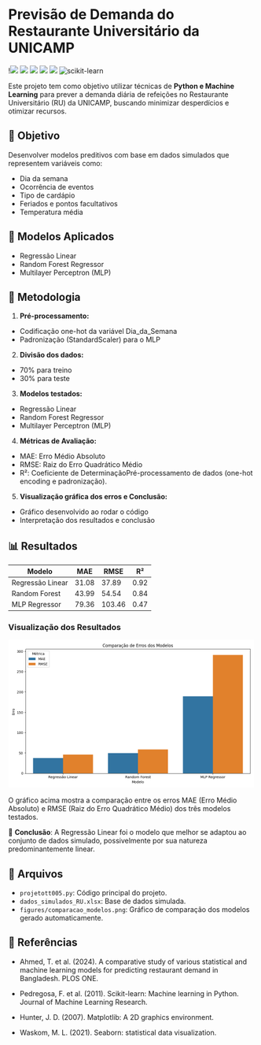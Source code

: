 # Previsão de Demanda do Restaurante Universitário da UNICAMP
!<img src="{[Python](https://img.shields.io/badge/Python-FFD43B?style=for-the-badge&logo=python&logoColor=blue)}" />
<img src="{[Matplotlib](https://img.shields.io/badge/Matplotlib-%23ffffff.svg?style=for-the-badge&logo=Matplotlib&logoColor=black)}" />
<img src="{[NumPy](https://img.shields.io/badge/numpy-%23013243.svg?style=for-the-badge&logo=numpy&logoColor=white)}" />
<img src="{[Pandas](https://img.shields.io/badge/pandas-%23150458.svg?style=for-the-badge&logo=pandas&logoColor=white)}" />
<img src="{[scikit-learn](https://img.shields.io/badge/scikit--learn-%23F7931E.svg?style=for-the-badge&logo=scikit-learn&logoColor=white)}" />
![scikit-learn](https://img.shields.io/badge/scikit--learn-%23F7931E.svg?style=for-the-badge&logo=scikit-learn&logoColor=white)

Este projeto tem como objetivo utilizar técnicas de **Python e Machine Learning** para prever a demanda diária de refeições no Restaurante Universitário (RU) da UNICAMP, buscando minimizar desperdícios e otimizar recursos.

## 📌 Objetivo

Desenvolver modelos preditivos com base em dados simulados que representem variáveis como:
- Dia da semana
- Ocorrência de eventos
- Tipo de cardápio
- Feriados e pontos facultativos
- Temperatura média

## 🧠 Modelos Aplicados

- Regressão Linear
- Random Forest Regressor
- Multilayer Perceptron (MLP)

## 🧪 Metodologia

1. **Pré-processamento:**

- Codificação one-hot da variável Dia_da_Semana
- Padronização (StandardScaler) para o MLP

2. **Divisão dos dados:**

- 70% para treino
- 30% para teste

3. **Modelos testados:**

- Regressão Linear
- Random Forest Regressor
- Multilayer Perceptron (MLP)

4. **Métricas de Avaliação:**

- MAE: Erro Médio Absoluto
- RMSE: Raiz do Erro Quadrático Médio
- R²: Coeficiente de DeterminaçãoPré-processamento de dados (one-hot encoding e padronização).

5. **Visualização gráfica dos erros e Conclusão:**

- Gráfico desenvolvido ao rodar o código
- Interpretação dos resultados e conclusão

## 📊 Resultados

| Modelo             | MAE   | RMSE  | R²    |
|--------------------|-------|-------|-------|
| Regressão Linear   | 31.08 | 37.89 | 0.92  |
| Random Forest      | 43.99 | 54.54 | 0.84  |
| MLP Regressor      | 79.36 | 103.46| 0.47  |

### Visualização dos Resultados

<img src="figures/comparacao_modelos.png" alt="Comparação de Erros dos Modelos" width="500">

O gráfico acima mostra a comparação entre os erros MAE (Erro Médio Absoluto) e RMSE (Raiz do Erro Quadrático Médio) dos três modelos testados.

📌 **Conclusão**: A Regressão Linear foi o modelo que melhor se adaptou ao conjunto de dados simulado, possivelmente por sua natureza predominantemente linear.

## 📁 Arquivos

- `projetott005.py`: Código principal do projeto.
- `dados_simulados_RU.xlsx`: Base de dados simulada.
- `figures/comparacao_modelos.png`: Gráfico de comparação dos modelos gerado automaticamente.

## 🧾 Referências

- Ahmed, T. et al. (2024). A comparative study of various statistical and machine learning models for predicting restaurant demand in Bangladesh. PLOS ONE.

- Pedregosa, F. et al. (2011). Scikit-learn: Machine learning in Python. Journal of Machine Learning Research.

- Hunter, J. D. (2007). Matplotlib: A 2D graphics environment.

- Waskom, M. L. (2021). Seaborn: statistical data visualization.
